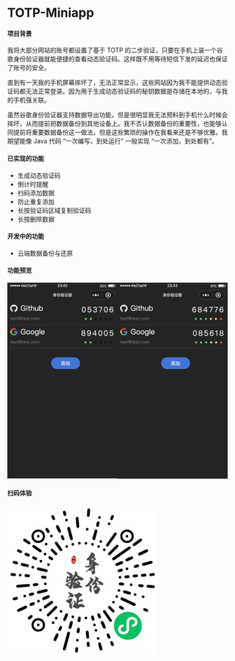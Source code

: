 # TOTP-Miniapp

#### 项目背景

我将大部分网站的账号都设置了基于 TOTP 的二步验证，只要在手机上装一个谷歌身份验证器就能便捷的查看动态验证码。这样既不用等待短信下发的延迟也保证了账号的安全。

直到有一天我的手机屏幕摔坏了，无法正常显示，这些网站因为我不能提供动态验证码都无法正常登录。因为用于生成动态验证码的秘钥数据是存储在本地的，与我的手机强关联。

虽然谷歌身份验证器支持数据导出功能，但是很明显我无法预料到手机什么时候会摔坏，从而提前把数据备份到其他设备上。我不否认数据备份的重要性，也能够认同提前将重要数据备份这一做法，但是这些繁琐的操作在我看来还是不够优雅。我期望能像 Java 代码 “一次编写，到处运行” 一般实现 “一次添加，到处都有”。

#### 已实现的功能

- 生成动态验证码
- 倒计时提醒
- 扫码添加数据
- 防止重复添加
- 长按验证码区域复制验证码
- 长按删除数据

#### 开发中的功能

- 云端数据备份与还原

#### 功能预览

![screenshot](screenshots/screenshot-0.png)

#### 扫码体验

![qrCode](screenshots/qrCode.jpg)
